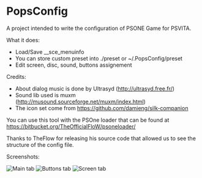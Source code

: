 # PopsConfig
A project intended to write the configuration of PSONE Game for PSVITA.

What it does:
- Load/Save __sce_menuinfo
- You can store custom preset into ./preset or ~/.PopsConfig/preset
- Edit screen, disc, sound, buttons assignement

Credits:
- About dialog music is done by Ultrasyd (http://ultrasyd.free.fr/)
- Sound lib used is muxm (http://musound.sourceforge.net/muxm/index.html)
- The icon set come from https://github.com/damieng/silk-companion

You can use this tool with the PSOne loader that can be found at https://bitbucket.org/TheOfficialFloW/psoneloader/

Thanks to TheFlow for releasing his source code that allowed us to see the structure of the config file.

Screenshots:

![Main tab](http://notnotme.com/images/Capture-PopsConfig1.png)
![Buttons tab](http://notnotme.com/images/Capture-PopsConfig2.png)
![Screen tab](http://notnotme.com/images/Capture-PopsConfig3.png)


